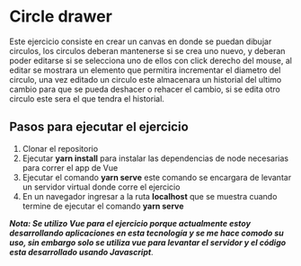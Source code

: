 # Circle drawer

Este ejercicio consiste en crear un canvas en donde se puedan dibujar circulos, los circulos deberan mantenerse si se crea uno nuevo, y deberan poder editarse si se selecciona uno de ellos con click derecho del mouse, al editar se mostrara un elemento que permitira incrementar el diametro del circulo, una vez editado un circulo este almacenara un historial del ultimo cambio para que se pueda deshacer o rehacer el cambio, si se edita otro circulo este sera el que tendra el historial.

## Pasos para ejecutar el ejercicio

1. Clonar el repositorio
2. Ejecutar **yarn install** para instalar las dependencias de node necesarias para correr el app de Vue
3. Ejecutar el comando **yarn serve** este comando se encargara de levantar un servidor virtual donde corre el ejercicio
4. En un navegador ingresar a la ruta **localhost** que se muestra cuando termine de ejecutar el comando **yarn serve**

**_Nota: Se utilizo Vue para el ejercicio porque actualmente estoy desarrollando aplicaciones en esta tecnología y se me hace comodo su uso, sin embargo solo se utiliza vue para levantar el servidor y el código esta desarrollado usando Javascript_**.